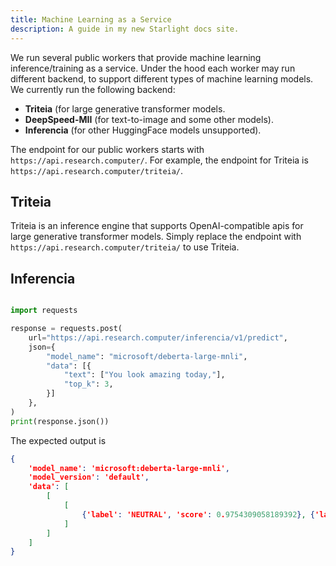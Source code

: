 ```yaml
---
title: Machine Learning as a Service
description: A guide in my new Starlight docs site.
---
```


We run several public workers that provide machine learning inference/training as a service. Under the hood each worker may run different backend, to support different types of machine learning models. We currently run the following backend: 
- **Triteia** (for large generative transformer models.
- **DeepSpeed-MII** (for text-to-image and some other models). 
- **Inferencia** (for other HuggingFace models unsupported).

The endpoint for our public workers starts with `https://api.research.computer/`. For example, the endpoint for Triteia is `https://api.research.computer/triteia/`.

## Triteia

Triteia is an inference engine that supports OpenAI-compatible apis for large generative transformer models. Simply replace the endpoint with `https://api.research.computer/triteia/` to use Triteia.

## Inferencia

```python

import requests

response = requests.post(
    url="https://api.research.computer/inferencia/v1/predict",
    json={
        "model_name": "microsoft/deberta-large-mnli",
        "data": [{
            "text": ["You look amazing today,"],
            "top_k": 3,
        }]
    },
)
print(response.json())
```

The expected output is 

```json
{
    'model_name': 'microsoft:deberta-large-mnli', 
    'model_version': 'default', 
    'data': [
        [
            [
                {'label': 'NEUTRAL', 'score': 0.9754309058189392}, {'label': 'CONTRADICTION', 'score': 0.016230667009949684}, {'label': 'ENTAILMENT', 'score': 0.00833841785788536}
            ]
        ]
    ]
}
```